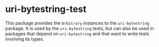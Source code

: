 # uri-bytestring-test

This package provides the `Arbitrary` instances to the
`uri-bytestring` package.  It is used by the `uri-bytestring` tests,
but can also be used in packages that depend on `uri-bytestring` and
that want to write tests involving its types.
